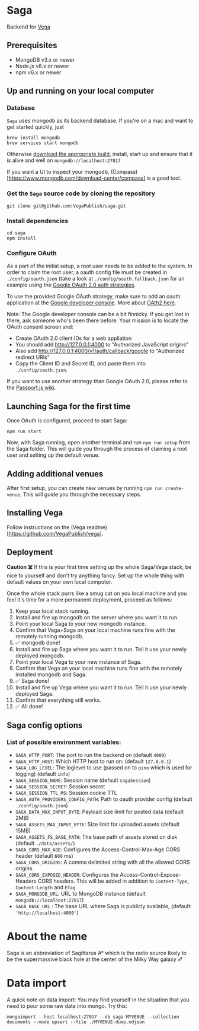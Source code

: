# Saga

Backend for [Vega](https://github.com/vegapublish/vega)

## Prerequisites

- MongoDB v3.x or newer
- Node.js v8.x or newer
- npm v6.x or newer

## Up and running on your local computer

### Database

`Saga` uses mongodb as its backend database. If you're on a mac and want to get started quickly, just

```
brew install mongodb
brew services start mongodb
```

Otherwise [download the appropriate build](https://docs.mongodb.com/manual/administration/install-community), install, start up and ensure that it is alive and well on `mongodb://localhost:27017`

If you want a UI to inspect your mongodb, (Compass)[https://www.mongodb.com/download-center/compass] is a good tool.

### Get the `Saga` source code by cloning the repository

```
git clone git@github.com:VegaPublish/saga.git
```

### Install dependencies

```
cd saga
npm install
```

### Configure OAuth

As a part of the initial setup, a root user needs to be added to the system.
In order to claim the root user, a oauth config file must be created in `./config/oauth.json` (take a look at `./config/oauth.fallback.json` for an example using the [Google OAuth 2.0 auth strategies](https://github.com/jaredhanson/passport-google-oauth2).

To use the provided Google OAuth strategy, make sure to add an oauth application at the [Google developer console](https://console.developers.google.com/apis/credentials). More about [OAth2 here](https://developers.google.com/identity/protocols/OAuth2).

Note: The Google developer console can be a bit finnicky. If you get lost in there, ask someone who's been there before. Your mission is to locate the OAuth consent screen and:

- Create OAuth 2.0 client IDs for a web appliation
- You should add http://127.0.0.1:4000 to "Authorized JavaScript origins"
- Also add http://127.0.0.1:4000/v1/auth/callback/google to "Authorized redirect URIs"
- Copy the Client ID and Secret ID, and paste them into `./config/oauth.json`.

If you want to use another strategy than Google OAuth 2.0, please refer to the [Passport.js wiki](https://github.com/jaredhanson/passport/wiki/Strategies).

## Launching Saga for the first time

Once OAuth is configured, proceed to start Saga:

```
npm run start
```

Now, with Saga running, open another terminal and run `npm run setup` from the Saga folder. This will guide you through the process of claiming a root user and setting up the default venue.

## Adding additional venues

After first setup, you can create new venues by running `npm run create-venue`. This will guide you through the necessary steps.

## Installing Vega

Follow instructions on the (Vega readme)[https://github.com/VegaPublish/vega].

## Deployment

**Caution ☠️** If this is your first time setting up the whole Saga/Vega stack, be nice to yourself and don't try anything fancy. Set up the whole thing with default values on your own local computer.

Once the whole stack purrs like a smug cat on you local machine and you feel it's time for a more permanent deployment, proceed as follows:

1. Keep your local stack running.
2. Install and fire up mongodb on the server where you want it to run.
3. Point your local Saga to your new mongodb instance.
4. Confirm that Vega+Saga on your local machine runs fine with the remotely running mongodb.
5. ✅ mongodb done!
6. Install and fire up Saga where you want it to run. Tell it use your newly deployed mongodb.
7. Point your local Vega to your new instance of Saga.
8. Confirm that Vega on your local machine runs fine with the remotely installed mongodb and Saga.
9. ✅ Saga done!
10. Install and fire up Vega where you want it to run. Tell it use your newly deployed Saga.
11. Confirm that everything still works.
12. ✅ All done!

## Saga config options

### List of possible environment variables:

- `SAGA_HTTP_PORT`: The port to run the backend on (default `4000`)
- `SAGA_HTTP_HOST`: Which HTTP host to run on: (default `127.0.0.1`)
- `SAGA_LOG_LEVEL`: The loglevel to use (passed on to `pino` which is used for logging) (default `info`)
- `SAGA_SESSION_NAME`: Session name (default `sagaSession`)
- `SAGA_SESSION_SECRET`: Session secret
- `SAGA_SESSION_TTL_MS`: Session cookie TTL
- `SAGA_AUTH_PROVIDERS_CONFIG_PATH`: Path to oauth provider config (default `./config/oauth.json`)
- `SAGA_DATA_MAX_INPUT_BYTE`: Payload size limit for posted data (default 2MB)
- `SAGA_ASSETS_MAX_INPUT_BYTE`: Size limit for uploaded assets (default 15MB)
- `SAGA_ASSETS_FS_BASE_PATH`: The base path of assets stored on disk (default `./data/assets/`)
- `SAGA_CORS_MAX_AGE`: Configures the Access-Control-Max-Age CORS header (default `600` ms)
- `SAGA_CORS_ORIGINS`: A comma delimited string with all the allowed CORS origins.
- `SAGA_CORS_EXPOSED_HEADER`: Configures the Access-Control-Expose-Headers CORS headers. This will be added in addition to `Content-Type`, `Content-Length` and `ETag`
- `SAGA_MONGODB_URL`: URL to MongoDB instance (default `mongodb://localhost:27017`)
- `SAGA_BASE_URL` : The base URL where Saga is publicly available, (default: `'http://localhost:4000'`)

# About the name

Saga is an abbreviation of Sagittarus A\* which is the radio source likely to be the supermassive black hole at the center of the Milky Way galaxy ♐

# Data import

A quick note on data import: You may find yourself in the situation that you need to pour some raw data into mongo. Try this:

```
mongoimport --host localhost:27017 --db saga-MYVENUE --collection documents --mode upsert --file ./MYVENUE-dump.ndjson
```
